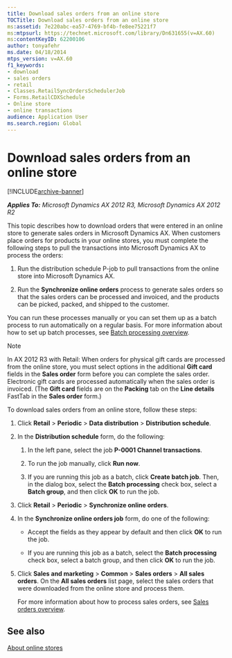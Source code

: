 ```yaml
---
title: Download sales orders from an online store
TOCTitle: Download sales orders from an online store
ms:assetid: 7e220abc-ea57-4769-bf4b-fe8ee75221f7
ms:mtpsurl: https://technet.microsoft.com/library/Dn631655(v=AX.60)
ms:contentKeyID: 62200106
author: tonyafehr
ms.date: 04/18/2014
mtps_version: v=AX.60
f1_keywords:
- download
- sales orders
- retail
- Classes.RetailSyncOrdersSchedulerJob
- Forms.RetailCDXSchedule
- Online store
- online transactions
audience: Application User
ms.search.region: Global
---
```


# Download sales orders from an online store 


[!INCLUDE[archive-banner](includes/archive-banner.md)]


_**Applies To:** Microsoft Dynamics AX 2012 R3, Microsoft Dynamics AX 2012 R2_

This topic describes how to download orders that were entered in an online store to generate sales orders in Microsoft Dynamics AX. When customers place orders for products in your online stores, you must complete the following steps to pull the transactions into Microsoft Dynamics AX to process the orders:

1.  Run the distribution schedule P-job to pull transactions from the online store into Microsoft Dynamics AX.

2.  Run the **Synchronize online orders** process to generate sales orders so that the sales orders can be processed and invoiced, and the products can be picked, packed, and shipped to the customer.

You can run these processes manually or you can set them up as a batch process to run automatically on a regular basis. For more information about how to set up batch processes, see [Batch processing overview](batch-processing-overview.md).


> [!NOTE]
> <P>In AX 2012 R3 with Retail: When orders for physical gift cards are processed from the online store, you must select options in the additional <STRONG>Gift card</STRONG> fields in the <STRONG>Sales order</STRONG> form before you can complete the sales order. Electronic gift cards are processed automatically when the sales order is invoiced. (The <STRONG>Gift card</STRONG> fields are on the <STRONG>Packing</STRONG> tab on the <STRONG>Line details</STRONG> FastTab in the <STRONG>Sales order</STRONG> form.)</P>



To download sales orders from an online store, follow these steps:

1.  Click **Retail** \> **Periodic** \> **Data distribution** \> **Distribution schedule**.

2.  In the **Distribution schedule** form, do the following:
    
    1.  In the left pane, select the job **P-0001 Channel transactions**.
    
    2.  To run the job manually, click **Run now**.
    
    3.  If you are running this job as a batch, click **Create batch job**. Then, in the dialog box, select the **Batch processing** check box, select a **Batch group**, and then click **OK** to run the job.

3.  Click **Retail** \> **Periodic** \> **Synchronize online orders**.

4.  In the **Synchronize online orders job** form, do one of the following:
    
      - Accept the fields as they appear by default and then click **OK** to run the job.
    
      - If you are running this job as a batch, select the **Batch processing** check box, select a batch group, and then click **OK** to run the job.

5.  Click **Sales and marketing** \> **Common** \> **Sales orders** \> **All sales orders**. On the **All sales orders** list page, select the sales orders that were downloaded from the online store and process them.
    
    For more information about how to process sales orders, see [Sales orders overview](sales-orders-overview.md).

## See also

[About online stores](about-online-stores.md)

  


